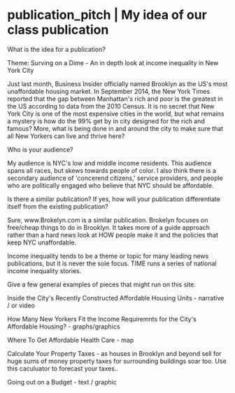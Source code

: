 # publication_pitch | My idea of our class publication 

What is the idea for a publication?

Theme: Surving on a Dime - An in depth look at income inequality in New York City

<p>Just last month, Business Insider officially named Brooklyn as the US's most unaffordable housing market. In September 2014, the New York Times reported that the gap between Manhattan's rich and poor is the greatest in the US according to data from the 2010 Census. It is no secret that New York City is one of the most expensive cities in the world, but what remains a mystery is how do the 99% get by in city designed for the rich and famous? More, what is being done in and around the city to make sure that all New Yorkers can live and thrive here? </p>

Who is your audience?
<p>My audience is NYC's low and middle income residents. This audience spans all races, but skews towards people of color. 
I also think there is a secondary audience of 'concerend citizens,' service providers, and people who are politically engaged who believe that NYC should be affordable.</p>

Is there a similar publication? If yes, how will your publication differentiate itself from the existing publication?
<p>Sure, www.Brokelyn.com is a similar publication. Brokelyn focuses on free/cheap things to do in Brooklyn. It takes more of a guide approach rather than a hard news look at HOW people make it and the policies that keep NYC unaffordable.

Income inequality tends to be a theme or topic for many leading news publications, but it is never the sole focus. TIME runs a series of national income inequality stories.</p>

Give a few general examples of pieces that might run on this site.

Inside the City's Recently Constructed Affordable Housing Units - narrative / or video 

How Many New Yorkers Fit the Income Requiremnts for the City's Affordable Housing? - graphs/graphics 

Where To Get Affordable Health Care - map 

Calculate Your Property Taxes - as houses in Brooklyn and beyond sell for huge sums of money property taxes for surrounding buildings soar too. Use this caculuator to forecast your taxes.. 

Going out on a Budget - text / graphic 

